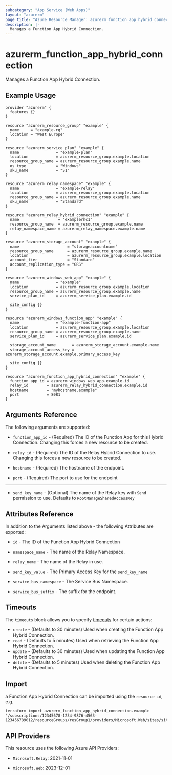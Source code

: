 ```yaml
---
subcategory: "App Service (Web Apps)"
layout: "azurerm"
page_title: "Azure Resource Manager: azurerm_function_app_hybrid_connection"
description: |-
  Manages a Function App Hybrid Connection.
---
```


# azurerm_function_app_hybrid_connection

Manages a Function App Hybrid Connection.

## Example Usage

```hcl
provider "azurerm" {
  features {}
}

resource "azurerm_resource_group" "example" {
  name     = "example-rg"
  location = "West Europe"
}

resource "azurerm_service_plan" "example" {
  name                = "example-plan"
  location            = azurerm_resource_group.example.location
  resource_group_name = azurerm_resource_group.example.name
  os_type             = "Windows"
  sku_name            = "S1"
}

resource "azurerm_relay_namespace" "example" {
  name                = "example-relay"
  location            = azurerm_resource_group.example.location
  resource_group_name = azurerm_resource_group.example.name
  sku_name            = "Standard"
}

resource "azurerm_relay_hybrid_connection" "example" {
  name                 = "examplerhc1"
  resource_group_name  = azurerm_resource_group.example.name
  relay_namespace_name = azurerm_relay_namespace.example.name
}

resource "azurerm_storage_account" "example" {
  name                     = "storageaccountname"
  resource_group_name      = azurerm_resource_group.example.name
  location                 = azurerm_resource_group.example.location
  account_tier             = "Standard"
  account_replication_type = "GRS"
}

resource "azurerm_windows_web_app" "example" {
  name                = "example"
  location            = azurerm_resource_group.example.location
  resource_group_name = azurerm_resource_group.example.name
  service_plan_id     = azurerm_service_plan.example.id

  site_config {}
}

resource "azurerm_windows_function_app" "example" {
  name                = "example-function-app"
  location            = azurerm_resource_group.example.location
  resource_group_name = azurerm_resource_group.example.name
  service_plan_id     = azurerm_service_plan.example.id

  storage_account_name       = azurerm_storage_account.example.name
  storage_account_access_key = azurerm_storage_account.example.primary_access_key

  site_config {}
}

resource "azurerm_function_app_hybrid_connection" "example" {
  function_app_id = azurerm_windows_web_app.example.id
  relay_id        = azurerm_relay_hybrid_connection.example.id
  hostname        = "myhostname.example"
  port            = 8081
}
```

## Arguments Reference

The following arguments are supported:

* `function_app_id` - (Required) The ID of the Function App for this Hybrid Connection. Changing this forces a new resource to be created.

* `relay_id` - (Required) The ID of the Relay Hybrid Connection to use. Changing this forces a new resource to be created.

* `hostname` - (Required) The hostname of the endpoint.

* `port` - (Required) The port to use for the endpoint

---

* `send_key_name` - (Optional) The name of the Relay key with `Send` permission to use. Defaults to `RootManageSharedAccessKey`

## Attributes Reference

In addition to the Arguments listed above - the following Attributes are exported:

* `id` - The ID of the Function App Hybrid Connection

* `namespace_name` - The name of the Relay Namespace.

* `relay_name` - The name of the Relay in use.

* `send_key_value` - The Primary Access Key for the `send_key_name`

* `service_bus_namespace` - The Service Bus Namespace.

* `service_bus_suffix` - The suffix for the endpoint.

## Timeouts

The `timeouts` block allows you to specify [timeouts](https://www.terraform.io/language/resources/syntax#operation-timeouts) for certain actions:

* `create` - (Defaults to 30 minutes) Used when creating the Function App Hybrid Connection.
* `read` - (Defaults to 5 minutes) Used when retrieving the Function App Hybrid Connection.
* `update` - (Defaults to 30 minutes) Used when updating the Function App Hybrid Connection.
* `delete` - (Defaults to 5 minutes) Used when deleting the Function App Hybrid Connection.

## Import

a Function App Hybrid Connection can be imported using the `resource id`, e.g.

```shell
terraform import azurerm_function_app_hybrid_connection.example "/subscriptions/12345678-1234-9876-4563-123456789012/resourceGroups/resGroup1/providers/Microsoft.Web/sites/site1/hybridConnectionNamespaces/hybridConnectionNamespace1/relays/relay1"
```

## API Providers
<!-- This section is generated, changes will be overwritten -->
This resource uses the following Azure API Providers:

* `Microsoft.Relay`: 2021-11-01

* `Microsoft.Web`: 2023-12-01
